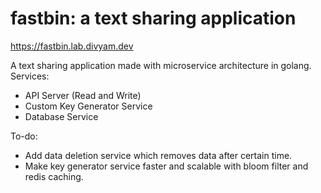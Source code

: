 # fastbin: a text sharing application

https://fastbin.lab.divyam.dev

A text sharing application made with microservice architecture in golang.
Services:
- API Server (Read and Write)
- Custom Key Generator Service
- Database Service

To-do:
- Add data deletion service which removes data after certain time.
- Make key generator service faster and scalable with bloom filter and redis caching.